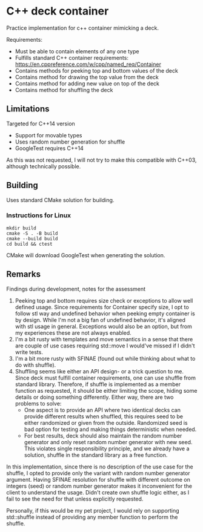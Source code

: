 # C++ deck container

Practice implementation for c++ container mimicking a deck.

Requirements:
- Must be able to contain elements of any one type
- Fulfills standard C++ container requirements: https://en.cppreference.com/w/cpp/named_req/Container
- Contains methods for peeking top and bottom values of the deck
- Contains method for drawing the top value from the deck
- Contains method for adding new value on top of the deck
- Contains method for shuffling the deck

## Limitations

Targeted for C++14 version
- Support for movable types
- Uses random number generation for shuffle
- GoogleTest requires C++14

As this was not requested, I will not try to make this compatible with C++03, although technically possible.

## Building

Uses standard CMake solution for building.

### Instructions for Linux

    mkdir build
    cmake -S . -B build
    cmake --build build
    cd build && ctest

CMake will download GoogleTest when generating the solution.

## Remarks

Findings during development, notes for the assessment

1. Peeking top and bottom requires size check or exceptions to allow well defined usage. Since requirements for Container specify size, I opt to follow stl way and undefined behavior when peeking empty container is by design. While I'm not a big fan of undefined behavior, it's aligned with stl usage in general. Exceptions would also be an option, but from my experiences these are not always enabled.
2. I'm a bit rusty with templates and move semantics in a sense that there are couple of use cases requiring std::move I would've missed if I didn't write tests.
3. I'm a bit more rusty with SFINAE (found out while thinking about what to do with shuffle).
4. Shuffling seems like either an API design- or a trick question to me. Since deck must fulfill container requirements, one can use shuffle from standard library. Therefore, if shuffle is implemented as a member function as requested, it should be either limiting the scope, hiding some details or doing something differently. Either way, there are two problems to solve:
    - One aspect is to provide an API where two identical decks can provide different results when shuffled, this requires seed to be either randomized or given from the outside. Randomized seed is bad option for testing and making things deterministic when needed.
    - For best results, deck should also maintain the random number generator and only reset random number generator with new seed. This violates single responsibility principle, and we already have a solution, shuffle in the standard library as a free function.

In this implementation, since there is no description of the use case for the shuffle, I opted to provide only the variant with random number generator argument. Having SFINAE resolution for shuffle with different outcome on integers (seed) or random number generator makes it inconvenient for the client to understand the usage. Didn't create own shuffle logic either, as I fail to see the need for that unless explicitly requested.

Personally, if this would be my pet project, I would rely on supporting std::shuffle instead of providing any member function to perform the shuffle.